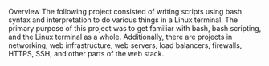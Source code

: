 Overview
The following project consisted of writing scripts using bash syntax and interpretation to do various things in a Linux terminal. The primary purpose of this project was to get familiar with bash, bash scripting, and the Linux terminal as a whole. Additionally, there are projects in networking, web infrastructure, web servers, load balancers, firewalls, HTTPS, SSH, and other parts of the web stack.

